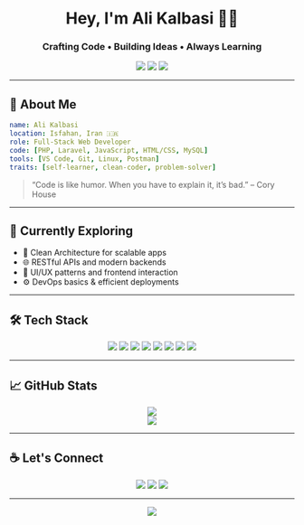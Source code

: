 
<h1 align="center">Hey, I'm Ali Kalbasi 👨‍💻</h1>
<h3 align="center">Crafting Code • Building Ideas • Always Learning</h3>

<p align="center">
  <a href="https://alikalbasi.site"><img src="https://img.shields.io/badge/Portfolio-%F0%9F%8C%90-blue?style=flat-square" /></a>
  <a href="mailto:alikalbasi1386@gmail.com"><img src="https://img.shields.io/badge/Email-%F0%9F%93%A7-red?style=flat-square" /></a>
  <a href="https://www.linkedin.com/in/ali-kalbasi-402ab5295/"><img src="https://img.shields.io/badge/LinkedIn-%F0%9F%92%BC-blue?style=flat-square" /></a>
</p>

---

## 🚀 About Me

```yaml
name: Ali Kalbasi
location: Isfahan, Iran 🇮🇷
role: Full-Stack Web Developer
code: [PHP, Laravel, JavaScript, HTML/CSS, MySQL]
tools: [VS Code, Git, Linux, Postman]
traits: [self-learner, clean-coder, problem-solver]
```

> “Code is like humor. When you have to explain it, it’s bad.” – Cory House

---

## 🧠 Currently Exploring

- 🧪 Clean Architecture for scalable apps  
- 🌐 RESTful APIs and modern backends  
- 🎨 UI/UX patterns and frontend interaction  
- ⚙️ DevOps basics & efficient deployments  

---

## 🛠 Tech Stack

<p align="center">
  <img src="https://img.shields.io/badge/PHP-777BB4?style=for-the-badge&logo=php&logoColor=white" />
  <img src="https://img.shields.io/badge/Laravel-FF2D20?style=for-the-badge&logo=laravel&logoColor=white" />
  <img src="https://img.shields.io/badge/JavaScript-F7DF1E?style=for-the-badge&logo=javascript&logoColor=black" />
  <img src="https://img.shields.io/badge/MySQL-005C84?style=for-the-badge&logo=mysql&logoColor=white" />
  <img src="https://img.shields.io/badge/HTML5-E34F26?style=for-the-badge&logo=html5&logoColor=white" />
  <img src="https://img.shields.io/badge/CSS3-1572B6?style=for-the-badge&logo=css3&logoColor=white" />
  <img src="https://img.shields.io/badge/Git-F05032?style=for-the-badge&logo=git&logoColor=white" />
  <img src="https://img.shields.io/badge/Linux-FCC624?style=for-the-badge&logo=linux&logoColor=black" />
</p>

---

## 📈 GitHub Stats

<p align="center">
  <img src="https://github-readme-stats.vercel.app/api?username=alikalbasi&show_icons=true&theme=nightowl&hide_title=true&hide_border=true&count_private=true" />
  <br/>
  <img src="https://github-readme-stats.vercel.app/api/top-langs/?username=alikalbasi&layout=compact&theme=nightowl&hide_border=true" />
</p>

---

## ☕ Let's Connect

<p align="center">
  <a href="mailto:alikalbasi1386@gmail.com"><img src="https://img.shields.io/badge/Gmail-D14836?style=for-the-badge&logo=gmail&logoColor=white" /></a>
  <a href="https://www.linkedin.com/in/ali-kalbasi-402ab5295/"><img src="https://img.shields.io/badge/LinkedIn-0A66C2?style=for-the-badge&logo=linkedin&logoColor=white" /></a>
  <a href="https://alikalbasi.site"><img src="https://img.shields.io/badge/Portfolio-Visit-blue?style=for-the-badge&logo=firefox-browser" /></a>
</p>

---

<p align="center">
  <img src="https://readme-typing-svg.demolab.com?font=Fira+Code&pause=1000&center=true&width=435&lines=Code+is+art.+I+build+with+logic+and+passion.;Never+stop+learning+%F0%9F%93%9A;Thanks+for+visiting+my+profile!+%E2%9C%A8" />
</p>
